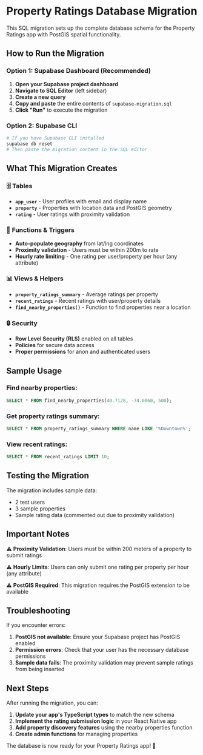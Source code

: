 # Property Ratings Database Migration

This SQL migration sets up the complete database schema for the Property Ratings app with PostGIS spatial functionality.

## How to Run the Migration

### Option 1: Supabase Dashboard (Recommended)
1. **Open your Supabase project dashboard**
2. **Navigate to SQL Editor** (left sidebar)
3. **Create a new query**
4. **Copy and paste** the entire contents of `supabase-migration.sql`
5. **Click "Run"** to execute the migration

### Option 2: Supabase CLI
```bash
# If you have Supabase CLI installed
supabase db reset
# Then paste the migration content in the SQL editor
```

## What This Migration Creates

### 🗄️ **Tables**
- **`app_user`** - User profiles with email and display name
- **`property`** - Properties with location data and PostGIS geometry
- **`rating`** - User ratings with proximity validation

### 🔧 **Functions & Triggers**
- **Auto-populate geography** from lat/lng coordinates
- **Proximity validation** - Users must be within 200m to rate
- **Hourly rate limiting** - One rating per user/property per hour (any attribute)

### 📊 **Views & Helpers**
- **`property_ratings_summary`** - Average ratings per property
- **`recent_ratings`** - Recent ratings with user/property details
- **`find_nearby_properties()`** - Function to find properties near a location

### 🔒 **Security**
- **Row Level Security (RLS)** enabled on all tables
- **Policies** for secure data access
- **Proper permissions** for anon and authenticated users

## Sample Usage

### Find nearby properties:
```sql
SELECT * FROM find_nearby_properties(40.7128, -74.0060, 500);
```

### Get property ratings summary:
```sql
SELECT * FROM property_ratings_summary WHERE name LIKE '%Downtown%';
```

### View recent ratings:
```sql
SELECT * FROM recent_ratings LIMIT 10;
```

## Testing the Migration

The migration includes sample data:
- 2 test users
- 3 sample properties
- Sample rating data (commented out due to proximity validation)

## Important Notes

⚠️ **Proximity Validation**: Users must be within 200 meters of a property to submit ratings

⚠️ **Hourly Limits**: Users can only submit one rating per property per hour (any attribute)

⚠️ **PostGIS Required**: This migration requires the PostGIS extension to be available

## Troubleshooting

If you encounter errors:

1. **PostGIS not available**: Ensure your Supabase project has PostGIS enabled
2. **Permission errors**: Check that your user has the necessary database permissions
3. **Sample data fails**: The proximity validation may prevent sample ratings from being inserted

## Next Steps

After running the migration, you can:

1. **Update your app's TypeScript types** to match the new schema
2. **Implement the rating submission logic** in your React Native app
3. **Add property discovery features** using the nearby properties function
4. **Create admin functions** for managing properties

The database is now ready for your Property Ratings app! 🎉
